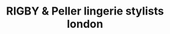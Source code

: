 ---
title: "RIGBY & Peller lingerie stylists london"
url: /duesseldorf/rigby-und-peller-lingerie-stylists-london/
shop: Kleidung
---